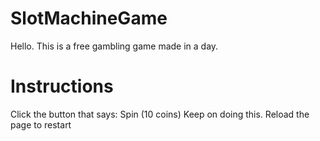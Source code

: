 # SlotMachineGame
Hello. This is a free gambling game made in a day.
# Instructions
Click the button that says: Spin (10 coins)
Keep on doing this.
Reload the page to restart
